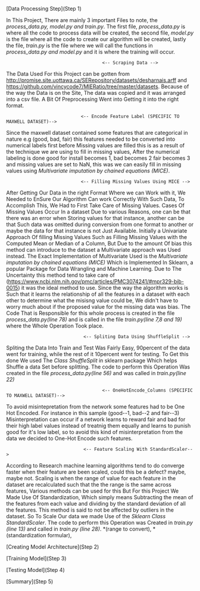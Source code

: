 [Data Processing Step](Step 1)

In This Project, There are mainly 3 important Files to note, the *process_data.py, model.py and train.py*. 
The first file, *process_data.py* is where all the code to process data will be created, the second file, *model.py*
is the file where all the code to create our algorithm will be created, lastly the file, *train.py* is the file 
where we will call the functions in *process_data.py and model.py* and it is where the training will occur.

                                        <-- Scraping Data -->
The Data Used For this Project can be gotten from http://promise.site.uottawa.ca/SERepository/datasets/desharnais.arff and https://github.com/vincycode7/MIERatio/tree/master/datasets. Because of the way the Data is on the Site, The data was copied and it was arranged into a csv file. A Bit Of Preprocessing Went into Getting it into the right format.

                                <-- Encode Feature Label (SPECIFIC TO MAXWELL DATASET)-->
Since the maxwell dataset contained some features that are categorical in nature e.g (good, bad, fair) this features needed to be converted into numerical labels first before Missing values are filled this is as a result of the technique we are using to fill in missing values, After the numerical labeling is done good for install becomes 1, bad becomes 2 fair becomes 3 and missing values are set to NaN, this was we can easily fill in missing values using *Multivariate imputation by chained equations (MICE)*.


                                <-- Filling Missing Values Using MICE -->
After Getting Our Data in the right Format Where we can Work with it, We Needed to EnSure Our Algorithm Can work Correctly With Such Data, To Accomplish This, We Had to First Take Care of Missing Values. Cases Of Missing Values Occur In a dataset Due to various Reasons, one can be that there was an error when Storing values for that instance, another can be that Such data was omitted during conversion from one format to another or maybe the data for that instance is not Just Available. Initially a Univariate Approach Of filling Missing Values Such as Filling Missing Values with the Computed Mean or Median of a Column, But Due to the amount Of bias this method can introduce to the dataset a Multivariate  approach was Used instead. The Exact Implementation of Multivariate Used is the *Multivariate imputation by chained equations (MICE)* Which is Implemented In Sklearn, a popular Package for Data Wrangling and Machine Learning. Due to The Uncertainty this method tend to take care of (https://www.ncbi.nlm.nih.gov/pmc/articles/PMC3074241/#mpr329-bib-0015)
it was the ideal method to use. Since the way the algorithm works is Such that it learns the relationship of all the features in a dataset with each other to determine what the misisng value could be, We didn't have to worry much about if the proposed value for the missing data was bias. The Code That is Responsible for this whole process is created in the file *process_data.py(line 78)* and is called in the file *train.py(line 7,8 and 19)* where the Whole Operation Took place.

                                 <-- Spliting Data Using ShuffleSplit -->
Spliting the Data Into Train and Test Was Fairly Easy, 90percent of the data went for training, while the rest of it 10percent went for testing. To Get this done We used The *Class ShuffleSplit* in sklearn package Which helps Shuffle a data Set before splitting. The code to perform this Operation Was created in the file *process_data.py(line 56)* and was called in *train.py(line 22)*

                                        <-- OneHotEncode_Columns (SPECIFIC TO MAXWELL DATASET)-->
To avoid misintepretation from the network some features had to be One Hot Encoded. For instance in this sample (good--1, bad--2 and fair--3) Misinterpretation can occur if a network learns to reward fair and bad for their high label values instead of treatnig them equally and learns to punish good for it's low label, so to avoid this kind of misinterpretation from the data  we decided to One-Hot Encode such features.

                                 <-- Feature Scaling With StandardScaler-->
According to Research machine learning algorithms tend to do converge faster when their feature are been scaled, could this be a defect? maybe, maybe not. Scaling is when the range of value for each feature in the dataset are recalculated such that the the range is the same across features, Various methods can be used for this But For this Project We Made Use Of Standardization, Which simply means Subtracting the mean of the features from each value and dividing by the standard deviation of all the features. This method is said to not be affected by outliers in the dataset. So To Scale Our data we made Use of the *Sklearn Class StandardScaler*. The code to perform this Operation was Created in *train.py (line 13)* and called in *train.py (line 28)*. *(range to convert), *(standardization formular), 

[Creating Model Architecture](Step 2)


[Training Model](Step 3)


[Testing Model](Step 4)


[Summary](Step 5)